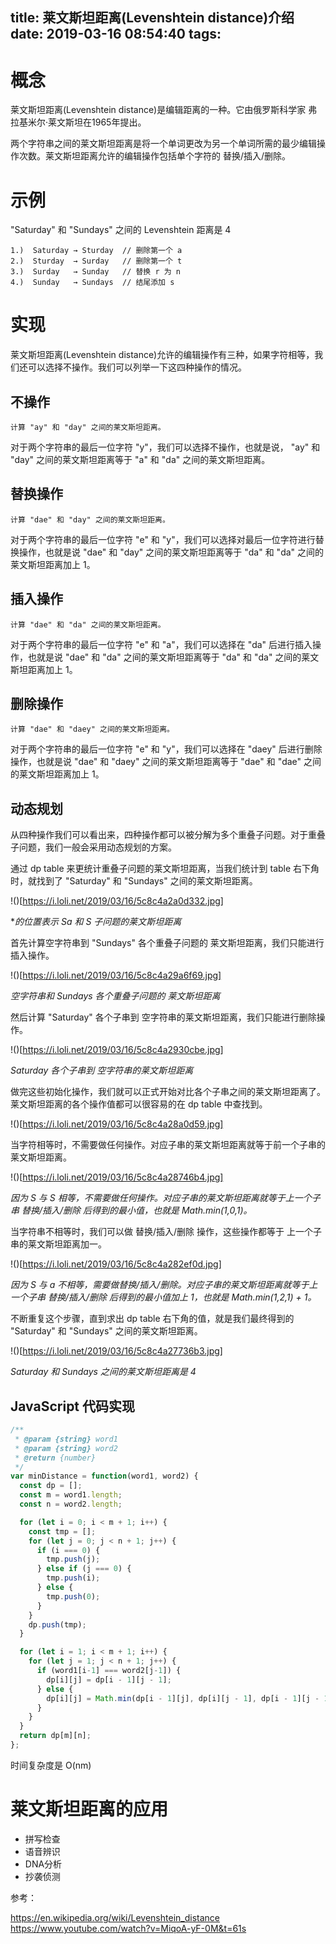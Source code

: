 title: 莱文斯坦距离(Levenshtein distance)介绍
date: 2019-03-16 08:54:40
tags:
---

# 概念

莱文斯坦距离(Levenshtein distance)是编辑距离的一种。它由俄罗斯科学家 弗拉基米尔·莱文斯坦在1965年提出。

两个字符串之间的莱文斯坦距离是将一个单词更改为另一个单词所需的最少编辑操作次数。莱文斯坦距离允许的编辑操作包括单个字符的 替换/插入/删除。

# 示例

"Saturday" 和 "Sundays" 之间的 Levenshtein 距离是 4

```
1.)  Saturday → Sturday  // 删除第一个 a
2.)  Sturday  → Surday   // 删除第一个 t
3.)  Surday   → Sunday   // 替换 r 为 n
4.)  Sunday   → Sundays  // 结尾添加 s
```

# 实现

莱文斯坦距离(Levenshtein distance)允许的编辑操作有三种，如果字符相等，我们还可以选择不操作。我们可以列举一下这四种操作的情况。

## 不操作

```
计算 "ay" 和 "day" 之间的莱文斯坦距离。
```

对于两个字符串的最后一位字符 "y"，我们可以选择不操作，也就是说，
"ay" 和 "day" 之间的莱文斯坦距离等于 "a" 和 "da" 之间的莱文斯坦距离。

## 替换操作

```
计算 "dae" 和 "day" 之间的莱文斯坦距离。
```

对于两个字符串的最后一位字符 "e" 和 "y"，我们可以选择对最后一位字符进行替换操作，也就是说
"dae" 和 "day" 之间的莱文斯坦距离等于 "da" 和 "da" 之间的莱文斯坦距离加上 1。

## 插入操作

```
计算 "dae" 和 "da" 之间的莱文斯坦距离。
```

对于两个字符串的最后一位字符 "e" 和 "a"，我们可以选择在 "da" 后进行插入操作，也就是说
"dae" 和 "da" 之间的莱文斯坦距离等于 "da" 和 "da" 之间的莱文斯坦距离加上 1。

## 删除操作

```
计算 "dae" 和 "daey" 之间的莱文斯坦距离。
```

对于两个字符串的最后一位字符 "e" 和 "y"，我们可以选择在 "daey" 后进行删除操作，也就是说
"dae" 和 "daey" 之间的莱文斯坦距离等于 "dae" 和 "dae" 之间的莱文斯坦距离加上 1。

## 动态规划

从四种操作我们可以看出来，四种操作都可以被分解为多个重叠子问题。对于重叠子问题，我们一般会采用动态规划的方案。

通过 dp table 来更统计重叠子问题的莱文斯坦距离，当我们统计到 table 右下角时，就找到了 "Saturday" 和 "Sundays" 之间的莱文斯坦距离。

!()[https://i.loli.net/2019/03/16/5c8c4a2a0d332.jpg]

**的位置表示 Sa 和 S 子问题的莱文斯坦距离*

首先计算空字符串到 "Sundays" 各个重叠子问题的 莱文斯坦距离，我们只能进行插入操作。

!()[https://i.loli.net/2019/03/16/5c8c4a29a6f69.jpg]

*空字符串和 Sundays 各个重叠子问题的 莱文斯坦距离*

然后计算 "Saturday" 各个子串到 空字符串的莱文斯坦距离，我们只能进行删除操作。

!()[https://i.loli.net/2019/03/16/5c8c4a2930cbe.jpg]

*Saturday 各个子串到 空字符串的莱文斯坦距离*

做完这些初始化操作，我们就可以正式开始对比各个子串之间的莱文斯坦距离了。莱文斯坦距离的各个操作值都可以很容易的在 dp table 中查找到。

!()[https://i.loli.net/2019/03/16/5c8c4a28a0d59.jpg]

当字符相等时，不需要做任何操作。对应子串的莱文斯坦距离就等于前一个子串的莱文斯坦距离。

!()[https://i.loli.net/2019/03/16/5c8c4a28746b4.jpg]

*因为 S 与 S 相等，不需要做任何操作。对应子串的莱文斯坦距离就等于上一个子串  替换/插入/删除 后得到的最小值，也就是 Math.min(1,0,1)。*

当字符串不相等时，我们可以做 替换/插入/删除 操作，这些操作都等于 上一个子串的莱文斯坦距离加一。

!()[https://i.loli.net/2019/03/16/5c8c4a282ef0d.jpg]

*因为 S 与 a 不相等，需要做替换/插入/删除。对应子串的莱文斯坦距离就等于上一个子串  替换/插入/删除 后得到的最小值加上 1，也就是 Math.min(1,2,1) + 1。*

不断重复这个步骤，直到求出 dp table 右下角的值，就是我们最终得到的 "Saturday" 和 "Sundays" 之间的莱文斯坦距离。

!()[https://i.loli.net/2019/03/16/5c8c4a27736b3.jpg]

*Saturday 和 Sundays 之间的莱文斯坦距离是 4*

## JavaScript 代码实现

```js
/**
 * @param {string} word1
 * @param {string} word2
 * @return {number}
 */
var minDistance = function(word1, word2) {
  const dp = [];
  const m = word1.length;
  const n = word2.length;

  for (let i = 0; i < m + 1; i++) {
    const tmp = [];
    for (let j = 0; j < n + 1; j++) {
      if (i === 0) {
        tmp.push(j);
      } else if (j === 0) {
        tmp.push(i);
      } else {
        tmp.push(0);
      }
    }
    dp.push(tmp);
  }

  for (let i = 1; i < m + 1; i++) {
    for (let j = 1; j < n + 1; j++) {
      if (word1[i-1] === word2[j-1]) {
        dp[i][j] = dp[i - 1][j - 1];
      } else {
        dp[i][j] = Math.min(dp[i - 1][j], dp[i][j - 1], dp[i - 1][j - 1]) + 1;
      }
    }
  }
  return dp[m][n];
};
```

时间复杂度是 O(nm)

# 莱文斯坦距离的应用

- 拼写检查
- 语音辨识
- DNA分析
- 抄袭侦测

参考：

https://en.wikipedia.org/wiki/Levenshtein_distance
https://www.youtube.com/watch?v=MiqoA-yF-0M&t=61s
